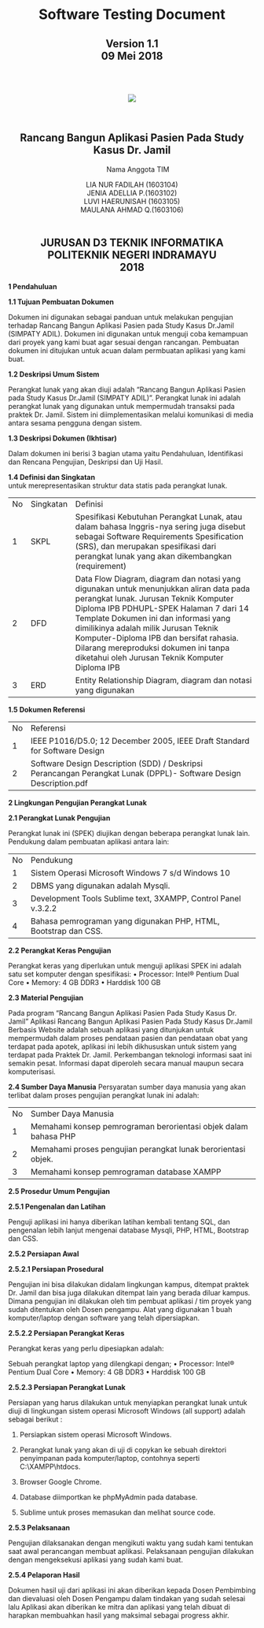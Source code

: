 

<!DOCTYPE html>
<html>
<head></head

<body><center>
	<h1 align="center">Software Testing Document</h1>
	<h2 align="center">Version 1.1<br>
	09 Mei 2018</h2><br><br>
	<p align="center"> <img src="https://lh3.googleusercontent.com/Mk2_cB7YlTjA6BhAtenwi-6nfONxdU_Mnew1OaieHO2UTlc0SDEL8wFkT94CIst1T-uykihG561B=s200"></p>
	<br>
	<h2 align="center">Rancang Bangun Aplikasi Pasien Pada Study Kasus Dr. Jamil</h2>
	<align="center" br>
	<ol align="center">Nama Anggota TIM</ol><align="center">
	<div align="center">
	LIA NUR FADILAH (1603104)<br>
	JENIA ADELLIA P.(1603102)<br>
	LUVI HAERUNISAH	(1603105)<br>
	MAULANA AHMAD Q.(1603106)<br>
	</div>
	<br>
	<h2 align="center">JURUSAN D3 TEKNIK INFORMATIKA<br>
		POLITEKNIK NEGERI INDRAMAYU<br>
		2018</h2>
</center>

**1 Pendahuluan**

**1.1 Tujuan Pembuatan Dokumen**

Dokumen ini digunakan sebagai panduan untuk melakukan pengujian terhadap Rancang Bangun Aplikasi Pasien pada Study Kasus Dr.Jamil
(SIMPATY ADIL). Dokumen ini digunakan untuk menguji coba kemampuan dari proyek yang kami buat agar sesuai dengan rancangan.
Pembuatan dokumen ini ditujukan untuk acuan dalam permbuatan aplikasi yang kami buat.

**1.2 Deskripsi Umum Sistem**

Perangkat lunak yang akan diuji adalah “Rancang Bangun Aplikasi Pasien pada Study Kasus Dr.Jamil (SIMPATY ADIL)”. Perangkat lunak ini adalah perangkat lunak yang digunakan untuk mempermudah transaksi pada praktek Dr. Jamil. Sistem ini diimplementasikan melalui komunikasi di media antara sesama pengguna dengan sistem.

**1.3 Deskripsi Dokumen (Ikhtisar)**

Dalam dokumen ini berisi 3 bagian utama yaitu Pendahuluan, Identifikasi dan Rencana Pengujian, Deskripsi dan Uji Hasil.

**1.4 Definisi dan Singkatan**<br>
untuk merepresentasikan struktur data statis pada perangkat lunak.</br>
<table>
<tr>
<td>No</td>
<td>Singkatan</td>
<td>Definisi</td>
</tr>
<tr>
<td>1</td>
<td>SKPL</td>
<td>Spesifikasi Kebutuhan Perangkat Lunak, atau dalam bahasa Inggris-nya sering juga disebut sebagai Software Requirements Spesification (SRS), dan merupakan spesifikasi dari perangkat lunak yang akan dikembangkan (requirement)</td>
</tr>
<tr>
<td>2</td>
<td>DFD</td>
<td>Data Flow Diagram, diagram dan notasi yang digunakan untuk menunjukkan aliran data pada perangkat lunak. Jurusan Teknik Komputer Diploma IPB PDHUPL-SPEK Halaman 7 dari 14 Template Dokumen ini dan informasi yang dimilikinya adalah milik Jurusan Teknik Komputer-Diploma IPB dan bersifat rahasia. Dilarang mereproduksi dokumen ini tanpa diketahui oleh Jurusan Teknik Komputer Diploma IPB</td>
</tr>
<tr>
<td>3</td>
<td>ERD</td>
<td>Entity Relationship Diagram, diagram dan notasi yang digunakan</td>
</tr>
</table>




	
**1.5 Dokumen Referensi**
<table>
<tr>
<td>No</td>
<td>Referensi</td>
</tr>
<tr>
<td>1</td>
<td>IEEE P1016/D5.0; 12 December 2005, IEEE Draft Standard for Software Design</td>
</tr>
<tr>
<td>2</td>
<td> Software Design Description (SDD) / Deskripsi Perancangan Perangkat Lunak (DPPL)- Software Design Description.pdf</td>
</tr>
</table>



**2 Lingkungan Pengujian Perangkat Lunak**

**2.1 Perangkat Lunak Pengujian**

Perangkat lunak ini (SPEK) diujikan dengan beberapa perangkat lunak lain.
Pendukung dalam pembuatan aplikasi antara lain:

<table>
<tr>
<td>No</td>
<td>Pendukung</td>
</tr>
<tr>
<td>1</td>
<td> Sistem Operasi Microsoft Windows 7 s/d Windows 10 </td>
</tr>
<tr>
<td>2</td>
<td>DBMS yang digunakan adalah Mysqli.</td>
</tr>
<tr>
<td>3</td>
<td>Development Tools Sublime text, 3XAMPP, Control Panel v.3.2.2</td>
</tr>
<tr>
<td>4</td>
<td>Bahasa pemrograman yang digunakan PHP, HTML, Bootstrap dan CSS.</td>
</table>


**2.2 Perangkat Keras Pengujian**

 Perangkat keras yang diperlukan untuk menguji aplikasi SPEK ini adalah satu set komputer dengan spesifikasi:
 • Processor: Intel® Pentium Dual Core
 • Memory: 4 GB DDR3
 • Harddisk 100 GB

**2.3 Material Pengujian**

Pada program “Rancang Bangun Aplikasi Pasien Pada Study Kasus Dr. Jamil” Aplikasi Rancang Bangun Aplikasi Pasien Pada Study Kasus Dr.Jamil Berbasis Website adalah sebuah aplikasi yang ditunjukan untuk mempermudah dalam proses pendataan pasien dan pendataan obat yang terdapat pada apotek, aplikasi ini lebih dikhususkan untuk sistem yang terdapat pada Praktek Dr. Jamil. Perkembangan teknologi informasi saat ini semakin pesat. Informasi dapat diperoleh secara manual maupun secara komputerisasi. 

**2.4 Sumber Daya Manusia**
Persyaratan sumber daya manusia yang akan terlibat dalam proses
pengujian perangkat lunak ini adalah:

<table>
<tr>
<td>No</td>
<td>Sumber Daya Manusia</td>
</tr>
<tr>
<td>1</td>
<td>Memahami konsep pemrograman berorientasi objek dalam bahasa PHP</td>
</tr>
<tr>
<td>2</td>
<td>Memahami proses pengujian perangkat lunak berorientasi objek.</td>
</tr>
<tr>
<td>3</td>
<td>Memahami konsep pemrograman database XAMPP</td>
</tr>
</table>


**2.5 Prosedur Umum Pengujian**

**2.5.1 Pengenalan dan Latihan**

Penguji aplikasi ini hanya diberikan latihan kembali tentang SQL, dan pengenalan lebih lanjut mengenai database Mysqli, PHP, HTML, Bootstrap dan CSS.

**2.5.2 Persiapan Awal**

**2.5.2.1 Persiapan Prosedural**

Pengujian ini bisa dilakukan didalam lingkungan kampus, ditempat praktek Dr. Jamil dan bisa juga dilakukan ditempat lain yang berada diluar kampus. Dimana pengujian ini dilakukan oleh tim pembuat aplikasi / tim proyek yang sudah ditentukan oleh Dosen pengampu. Alat yang digunakan 1 buah komputer/laptop dengan software yang telah dipersiapkan.

**2.5.2.2 Persiapan Perangkat Keras**

Perangkat keras yang perlu dipesiapkan adalah:

Sebuah perangkat laptop yang dilengkapi dengan;
• Processor: Intel® Pentium Dual Core
• Memory: 4 GB DDR3
• Harddisk 100 GB

**2.5.2.3 Persiapan Perangkat Lunak**

Persiapan yang harus dilakukan untuk menyiapkan perangkat lunak untuk diuji di lingkungan sistem operasi Microsoft Windows (all support)
adalah sebagai berikut :

1. Persiapkan sistem operasi Microsoft Windows.

2. Perangkat lunak yang akan di uji di copykan ke sebuah direktori penyimpanan pada komputer/laptop, contohnya seperti C:\XAMPP\htdocs.

3. Browser Google Chrome.

4. Database diimportkan ke phpMyAdmin pada database.

5. Sublime untuk proses memasukan dan melihat source code.

**2.5.3 Pelaksanaan**

Pengujian dilaksanakan dengan mengikuti waktu yang sudah kami tentukan saat awal perancangan membuat aplikasi. Pelaksanaan pengujian dilakukan dengan mengeksekusi aplikasi yang sudah kami buat.

**2.5.4 Pelaporan Hasil**

Dokumen hasil uji dari aplikasi ini akan diberikan kepada Dosen Pembimbing dan dievaluasi oleh Dosen Pengampu dalam tindakan yang sudah selesai lalu Aplikasi akan diberikan ke mitra dan aplikasi yang telah dibuat di harapkan membuahkan hasil yang maksimal sebagai progress akhir.
</body>
</html>


